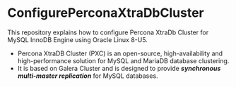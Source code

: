 # ConfigurePerconaXtraDbCluster
This repository explains how to configure Percona XtraDb Cluster for MySQL InnoDB Engine using Oracle Linux 8-U5.

- Percona XtraDB Cluster (PXC) is an open-source, high-availability and high-performance solution for MySQL and MariaDB database clustering. 
- It is based on Galera Cluster and is designed to provide _**synchronous multi-master replication**_ for MySQL databases.

